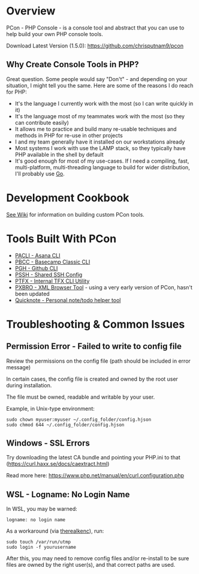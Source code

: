 # Overview
PCon - PHP Console - is a console tool and abstract that you can use to help build your own PHP
console tools.

Download Latest Version (1.5.0):
https://github.com/chrisputnam9/pcon

## Why Create Console Tools in PHP?
Great question.  Some people would say "Don't" - and depending on your situation, I might tell you
the same.  Here are some of the reasons I do reach for PHP:

 - It's the language I currently work with the most (so I can write quickly in it)
 - It's the language most of my teammates work with the most (so they can contribute easily)
 - It allows me to practice and build many re-usable techniques and methods in PHP for re-use in
   other projects
 - I and my team generally have it installed on our workstations already
 - Most systems I work with use the LAMP stack, so they typically have PHP available in the shell by
   default
 - It's good enough for most of my use-cases.  If I need a compiling, fast,
   multi-platform, multi-threading language to build for wider distribution, I'll probably use
   [Go](http://golang.org).

# Development Cookbook
[See Wiki](https://github.com/chrisputnam9/pcon/wiki) for information on building custom PCon tools.

# Tools Built With PCon
 - [PACLI - Asana CLI](https://github.com/chrisputnam9/pacli)
 - [PBCC - Basecamp Classic CLI](https://github.com/chrisputnam9/pbcc)
 - [PGH - Github CLI](https://github.com/chrisputnam9/pgh)
 - [PSSH - Shared SSH Config](https://github.com/chrisputnam9/pssh)
 - [PTFX - Internal TFX CLI Utility](https://www.webfx.com/)
 - [PXBRO - XML Browser Tool](https://github.com/chrisputnam9/pxbro) - using a very early version of PCon, hasn't been updated
 - [Quicknote - Personal note/todo helper tool](https://github.com/chrisputnam9/quicknote)

# Troubleshooting & Common Issues

## Permission Error - Failed to write to config file
Review the permissions on the config file (path should be included in error message)

In certain cases, the config file is created and owned by the root user during installation.

The file must be owned, readable and writable by your user.

Example, in Unix-type environment:

    sudo chown myuser:myuser ~/.config_folder/config.hjson
    sudo chmod 644 ~/.config_folder/config.hjson

## Windows - SSL Errors
Try downloading the latest CA bundle and pointing your PHP.ini to that (https://curl.haxx.se/docs/caextract.html)

Read more here: https://www.php.net/manual/en/curl.configuration.php

## WSL - Logname: No Login Name
In WSL, you may be warned:

    logname: no login name

As a workaround (via [therealkenc](https://github.com/microsoft/WSL/issues/888#issuecomment-393846024)), run:

    sudo touch /var/run/utmp
    sudo login -f yourusername

After this, you may need to remove config files and/or re-install to be sure files are owned by the right user(s), and that correct paths are used.
